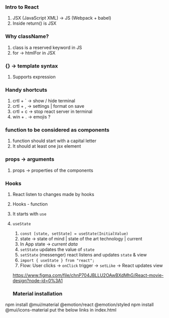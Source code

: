 ### Intro to React

1. JSX (JavaScript XML) -> JS (Webpack + babel)
2. Inside return() is JSX

### Why className?

1. class is a reserved keyword in JS
2. for -> htmlFor in JSX

### {} -> template syntax

1. Supports expression

### Handy shortcuts

1. crtl + ` -> show / hide terminal
2. crtl + , -> settings | format on save
3. crtl + c -> stop react server in terminal
4. win + . -> emojis ?

### function to be considered as components

1. function should start with a capital letter
2. It should at least one jsx element

### props -> arguments

1. props -> properties of the components

### Hooks

1. React listen to changes made by hooks
2. Hooks - function
3. It starts with `use`
4. `useState`

   1. `const [state, setState] = useState(InitialValue)`
   2. state -> state of mind | state of the art technology | current
   3. In App state -> _current data_
   4. `setState` updates the value of `state`
   5. `setState` (messenger) react listens and updates `state` & view
   6. `import { useState } from "react";`
   7. Flow: User clicks -> `onClick` trigger -> `setLike` -> React updates view

   https://www.figma.com/file/chnP704JBLLU2OAwBXdMhG/React-movie-design?node-id=0%3A1
   
   
   ### Material installation

npm install @mui/material @emotion/react @emotion/styled
npm install @mui/icons-material
put the below links in index.html
<link rel="stylesheet" href="https://fonts.googleapis.com/css?family=Roboto:300,400,500,700&display=swap" />

<link rel="stylesheet" href="https://fonts.googleapis.com/icon?family=Material+Icons" />

